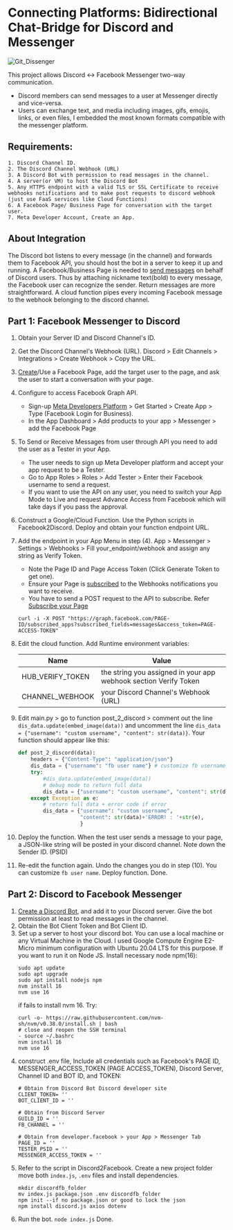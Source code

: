 # Connecting Platforms: Bidirectional Chat-Bridge for Discord and Messenger

![Git_Dissenger](https://github.com/giru-han/discord-messenger-integration/assets/109772802/f5672f80-b6af-478d-a901-4d14a2dd262e)

This project allows Discord <-> Facebook Messenger two-way communication.
- Discord members can send messages to a user at Messenger directly and vice-versa.
- Users can exchange text, and media including images, gifs, emojis, links, or even files, I embedded the most known formats compatible with the messenger platform.

## Requirements:
    1. Discord Channel ID.
    2. The Discord Channel Webhook (URL)
    3. A Discord Bot with permission to read messages in the channel.
    4. A server(or VM) to host the Discord Bot
    5. Any HTTPS endpoint with a valid TLS or SSL Certificate to receive webhooks notifications and to make post requests to discord webhook (just use FaaS services like Cloud Functions)
    6. A Facebook Page/ Business Page for conversation with the target user.
    7. Meta Developer Account, Create an App.

## About Integration
The Discord bot listens to every message (in the channel) and forwards them to Facebook API, you should host the bot in a server to keep it up and running.
A Facebook/Business Page is needed to [send messages](https://developers.facebook.com/docs/messenger-platform/reference/send-api/) on behalf of Discord users. Thus by attaching nickname text(bold) to every message, the Facebook user can recognize the sender.
Return messages are more straightforward. A cloud function pipes every incoming Facebook message to the webhook belonging to the discord channel.


## Part 1: Facebook Messenger to Discord
1. Obtain your Server ID and Discord Channel's ID.
2. Get the Discord Channel's Webhook (URL). Discord > Edit Channels > Integrations > Create Webhook > Copy the URL.
3. [Create](https://www.facebook.com/pages/create/?ref_type=registration_form)/Use a Facebook Page, add the target user to the page, and ask the user to start a conversation with your page.
4. Configure to access Facebook Graph API.
    - Sign-up [Meta Developers Platform](https://developers.facebook.com/) > Get Started > Create App > Type (Facebook Login for Business).
    - In the App Dashboard > Add products to your app > Messenger > add the Facebook Page 
5. To Send or Receive Messages from user through API you need to add the user as a Tester in your App.
    - The user needs to sign up Meta Developer platform and accept your app request to be a Tester.
    - Go to App Roles > Roles > Add Tester > Enter their Facebook username to send a request.
    - If you want to use the API on any user, you need to switch your App Mode to Live and request Advance Access from Facebook which will take days if you pass the approval.
6. Construct a Google/Cloud Function. Use the Python scripts in Facebook2Discord. Deploy and obtain your function endpoint URL.
7. Add the endpoint in your App Menu in step (4). App > Messenger > Settings > Webhooks > Fill your_endpoint/webhook and assign any string as Verify Token.
   - Note the Page ID and Page Access Token (Click Generate Token to get one).
   - Ensure your Page is [subscribed](https://developers.facebook.com/docs/messenger-platform/webhooks) to the Webhooks notifications you want to receive.
   - You have to send a POST request to the API to subscribe. Refer [Subscribe your Page](https://developers.facebook.com/docs/messenger-platform/webhooks)
    ```
    curl -i -X POST "https://graph.facebook.com/PAGE-ID/subscribed_apps?subscribed_fields=messages&access_token=PAGE-ACCESS-TOKEN"
    ```
8. Edit the cloud function. Add Runtime environment variables:

    | Name  | Value |
    | ------------- | ------------- |
    | HUB_VERIFY_TOKEN  | the string you assigned in your app webhook section Verify Token  |
    | CHANNEL_WEBHOOK  | your Discord Channel's Webhook (URL) |
9. Edit main.py > go to function post_2_discord > comment out the line `dis_data.update(embed_image(data))` and uncomment the line `dis_data = {"username": "custom username", "content": str(data)}`. Your function should appear like this:

    ```python
    def post_2_discord(data):
        headers = {"Content-Type": "application/json"}
        dis_data = {"username": "fb user name"} # customize fb username to appear in discord
        try:
            #dis_data.update(embed_image(data))
            # debug mode to return full data
            dis_data = {"username": "custom username", "content": str(data)}
        except Exception as e:
            # return full data + error code if error
            dis_data = {"username": "custom username",
                        "content": str(data)+'ERROR! : '+str(e),
                        }
    ```
10. Deploy the function. When the test user sends a message to your page, a JSON-like string will be posted in your discord channel. Note down the Sender ID. (PSID)
11. Re-edit the function again. Undo the changes you do in step (10). You can customize  `fb user name`. Deploy function. Done.



## Part 2: Discord to Facebook Messenger
1. [Create a Discord Bot](https://discord.com/build/app-developers), and add it to your Discord server. Give the bot permission at least to read messages in the channel.
2. Obtain the Bot Client Token and Bot Client ID.
3. Set up a server to host your discord bot. You can use a local machine or any Virtual Machine in the Cloud. I used Google Compute Engine E2-Micro minimum configuration with Ubuntu 20.04 LTS for this purpose. If you want to run it on Node JS. Install necessary node npm(16):
    ```
    sudo apt update
    sudo apt upgrade
    sudo apt install nodejs npm
    nvm install 16
    nvm use 16
    ```
    if fails to install nvm 16. Try:
    ```
    curl -o- https://raw.githubusercontent.com/nvm-sh/nvm/v0.38.0/install.sh | bash
    # close and reopen the SSH terminal
    - source ~/.bashrc
    nvm install 16
    nvm use 16
    ```
4. construct .env file, Include all credentials such as Facebook's PAGE ID, MESSENGER_ACCESS_TOKEN (PAGE ACCESS_TOKEN), Discord Server, Channel ID and BOT ID, and TOKEN:
    ```
    # Obtain from Discord Bot Discord developer site
    CLIENT_TOKEN= ''
    BOT_CLIENT_ID = ''
    
    # Obtain from Discord Server
    GUILD_ID = ''
    FB_CHANNEL = ''
    
    # Obtain from developer.facebook > your App > Messenger Tab
    PAGE_ID = ''
    TESTER_PSID = ''
    MESSENGER_ACCESS_TOKEN = ''
    ```
5. Refer to the script in Discord2Facebook. Create a new project folder move both `index.js`, `.env` files and install dependencies. 
    ```
    mkdir discordfb_folder
    mv index.js package.json .env discordfb_folder
    npm init --if no package.json or good to lock the json
    npm install discord.js axios dotenv
    ```
6. Run the bot.
    `node index.js` Done.
    
